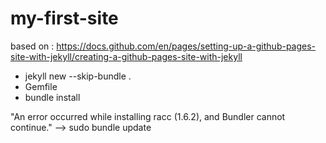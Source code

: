 # my-first-site

based on : 
https://docs.github.com/en/pages/setting-up-a-github-pages-site-with-jekyll/creating-a-github-pages-site-with-jekyll

 - jekyll new --skip-bundle .
 - Gemfile
 - bundle install

 "An error occurred while installing racc (1.6.2), and Bundler cannot continue."
 --> sudo bundle update

 